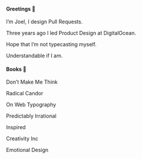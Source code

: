 <!--
**califa/califa** is a ✨ _special_ ✨ repository because its `README.md` (this file) appears on your GitHub profile.

Here are some ideas to get you started:

- 🔭 I’m currently working on ...
- 🌱 I’m currently learning ...
- 👯 I’m looking to collaborate on ...
- 🤔 I’m looking for help with ...
- 💬 Ask me about ...
- 📫 How to reach me: ...
- 😄 Pronouns: ...
- ⚡ Fun fact: ...
-->

#### Greetings 👋

I’m Joel, I design Pull Requests.

Three years ago I led Product Design at DigitalOcean.

Hope that I’m not typecasting myself.

Understandable if I am.

#### Books 📖


Don’t Make Me Think

Radical Candor

On Web Typography

Predictably Irrational


Inspired

Creativity Inc

Emotional Design

